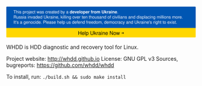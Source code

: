 [![Stand With Ukraine](https://raw.githubusercontent.com/vshymanskyy/StandWithUkraine/main/banner-direct-single.svg)](https://stand-with-ukraine.pp.ua)

WHDD is HDD diagnostic and recovery tool for Linux.

Project website: http://whdd.github.io
License: GNU GPL v3
Sources, bugreports: https://github.com/whdd/whdd

To install, run:
`./build.sh && sudo make install`
